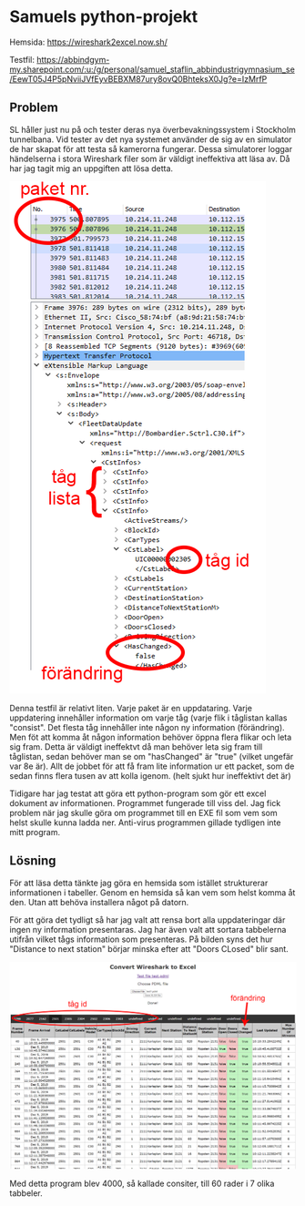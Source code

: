 # Samuels python-projekt

Hemsida: https://wireshark2excel.now.sh/

Testfil: https://abbindgym-my.sharepoint.com/:u:/g/personal/samuel_staflin_abbindustrigymnasium_se/EewT05J4P5pNviiJVfEyvBEBXM87ury8ovQ0BhteksX0Jg?e=IzMrfP

## Problem
SL håller just nu på och tester deras nya överbevakningssystem i Stockholm tunnelbana. Vid tester av det nya systemet använder de sig av en simulator de har skapat för att testa så kamerorna fungerar. Dessa simulatorer loggar händelserna i stora Wireshark filer som är väldigt ineffektiva att läsa av. Då har jag tagit mig an uppgiften att lösa detta. 

![wireshark-marked](imgs/wireshark-marked.png)

Denna testfil är relativt liten. Varje paket är en uppdataring. Varje uppdatering innehåller information om varje tåg (varje flik i tåglistan kallas "consist". Det flesta tåg innehåller inte någon ny information (förändring). Men föt att komma åt någon information behöver öppna flera flikar och leta sig fram. Detta är väldigt ineffektvt då man behöver leta sig fram till tåglistan, sedan behöver man se om "hasChanged" är "true" (vilket ungefär var 8e är). Allt de jobbet för att få fram lite information ur ett packet, som de sedan finns flera tusen av att kolla igenom. (helt sjukt hur ineffektivt det är)

Tidigare har jag testat att göra ett python-program som gör ett excel dokument av informationen. Programmet fungerade till viss del. Jag fick problem när jag skulle göra om programmet till en EXE fil som vem som helst skulle kunna ladda ner. Anti-virus programmen gillade tydligen inte mitt program. 

## Lösning
För att läsa detta tänkte jag göra en hemsida som istället strukturerar informationen i tabeller. Genom en hemsida så kan vem som helst komma åt den. Utan att behöva installera något på datorn. 

För att göra det tydligt så har jag valt att rensa bort alla uppdateringar där ingen ny information presentaras. Jag har även valt att sortara tabbelerna utifrån vilket tågs information som presenteras.
På bilden syns det hur "Distance to next station" börjar minska efter att "Doors CLosed" blir sant.

![loaded-marked](imgs/loaded-marked.png)

Med detta program blev 4000, så kallade consiter, till 60 rader i 7 olika tabbeler.
